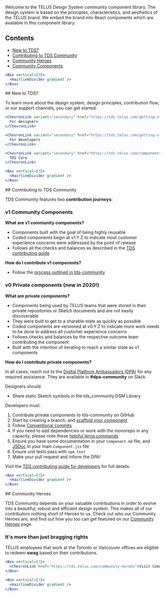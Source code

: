 Welcome to the TELUS Design System community component library. The design system is based on the principles, characteristics, and
aesthetics of the TELUS brand. We embed the brand into React components which are available in this component library.

## Contents

- [New to TDS?](#new-to-tds)
- [Contributing to TDS Community](#contributing-to-tds-community)
- [Community Heroes](#community-heroes)
- [Community Components](#community-components)

```jsx noeditor
<Box vertical={3}>
  <HairlineDivider gradient />
</Box>
```

<div id="new-to-tds" />
## New to TDS?

To learn more about the design system, design principles, contribution flow, or our support channels, you can get started:

```jsx noeditor
<ChevronLink variant="secondary" href="https://tds.telus.com/getting-started/designers.html">
  For designers
</ChevronLink>
```

```jsx noeditor
<ChevronLink variant="secondary" href="https://tds.telus.com/getting-started/developers.html">
  For developers
</ChevronLink>
```

```jsx noeditor
<ChevronLink variant="secondary" href="https://tds.telus.com/components/index.html">
  TDS Core
</ChevronLink>
```

```jsx noeditor
<Box vertical={3}>
  <HairlineDivider gradient />
</Box>
```

<div id="contributing-to-tds-community" />
## Contributing to TDS Community

TDS Community features two **contribution journeys**:

### v1 Community Components

**What are v1 community components?**

- Components built with the goal of being highly reusable
- Coded components begin at v1.Y.Z to indicate most customer experience concerns were addressed by the point of release
- Follows all the checks and balances as described in the [TDS contributing guide](https://tds.telus.com/contributing/contributing.html)

**How do I contribute v1 components?**

- Follow the [process outlined in tds-community](https://github.com/telus/tds-community/blob/master/.github/CONTRIBUTING.md)

### v0 Private components (new in 2020!)

**What are private components?**

- Components being used by TELUS teams that were stored in their private repositories or Sketch documents and are not easily discoverable
- They were built to get to a sharable state as quickly as possible
- Coded components are versioned at v0.Y.Z to indicate more work needs to be done to address all customer experience concerns
- Follows checks and balances by the respective outcome team contributing the component
- Built with the intention of iterating to reach a similar state as v1 components

**How do I contribute private components?**

In all cases, reach out to the [Digital Platform Ambassadors (DPA)](https://github.com/orgs/telus/teams/digital-platform-ambassadors/members) for any required assistance. They are available in **#dpa-community** on Slack.

Designers should:

- Share static Sketch symbols in the tds_community DSM Library

Developers must:

1. Contribute private components to tds-community on GitHub
2. Start by creating a branch, and [scaffold your component](https://tds.telus.com/contributing/developer-guide.html#write-some-code)
3. Follow [Conventional commits](https://tds.telus.com/contributing/developer-guide.html#make-a-commit)
4. If you need to add dependencies or work with the monorepo in any capacity, please note these [helpful lerna commands](https://tds.telus.com/contributing/developer-guide.html#helpful-lerna-commands)
5. Ensure you have some documentation in your `Component.md` file, and [JSDoc](https://react-styleguidist.js.org/docs/documenting.html#code-comments-and-proptypes) in your main `Component.jsx` file
6. Ensure unit tests pass with `npm test`
7. Make your pull request and inform the DPA!

Visit the [TDS contributing guide for developers](https://tds.telus.com/contributing/developer-guide.html) for full details.

```jsx noeditor
<Box vertical={3}>
  <HairlineDivider gradient />
</Box>
```

<div id="community-heroes" />
## Community Heroes

TDS Community depends on your valuable contributions in order to evolve into a beautiful, robust and efficient design system.
This makes all of our contributors nothing short of Heroes to us.
Check out who our Community Heroes are, and find out how you too can get featured on our [Community Heroes](https://tds.telus.com/community-heroes) page.

### It's more than just bragging rights

TELUS employees that work at the Toronto or Vancouver offices are eligible to redeem **swag** based on their contributions.

```jsx noeditor
<Box vertical={3}>
  <ChevronLink href="https://tds.telus.com/community-heroes">Visit Community Heroes</ChevronLink>
</Box>
```

```jsx noeditor
<Box vertical={3}>
  <HairlineDivider gradient />
</Box>
```

